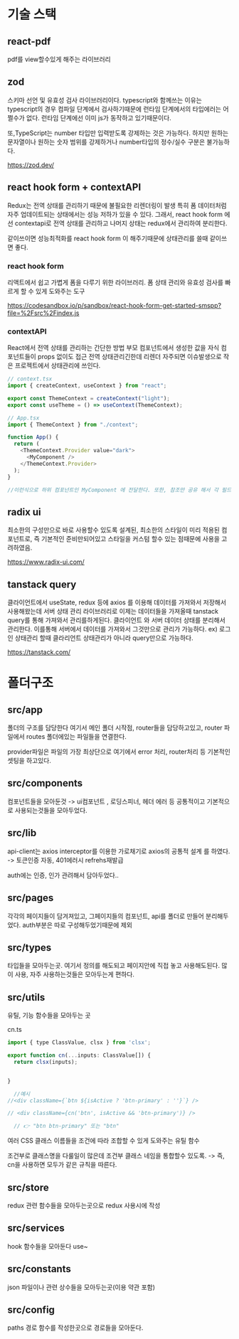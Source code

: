 <!-- @format -->

# 기술 스택

## react-pdf

pdf를 view할수있게 해주는 라이브러리

## zod

스키마 선언 및 유효성 검사 라이브러리이다. typescript와 함께쓰는 이유는 typescript의 경우 컴파일 단계에서 검사하기때문에 런타임 단계에서의 타입에러는 어쩔수가 없다. 런타임 단계에선 이미 js가 동작하고 있기때문이다.

또,TypeScript는 number 타입만 입력받도록 강제하는 것은 가능하다.
하지만 원하는 문자열이나 원하는 숫자 범위를 강제하거나 number타입의 정수/실수 구분은 불가능하다.

https://zod.dev/

## react hook form + contextAPI

Redux는 전역 상태를 관리하기 때문에 불필요한 리렌더링이 발생 특히 폼 데이터처럼 자주 업데이트되는 상태에서는 성능 저하가 있을 수 있다. 그래서, react hook form 에선 contextapi로 전역 상태를 관리하고 나머지 상태는 redux에서 관리하여 분리한다.

같이쓰이면 성능최적화를 react hook form 이 해주기때문에 상태관리를 쓸때 같이쓰면 좋다.

### react hook form

리액트에서 쉽고 가볍게 폼을 다루기 위한 라이브러리. 폼 상태 관리와 유효성 검사를 빠르게 할 수 있게 도와주는 도구

https://codesandbox.io/p/sandbox/react-hook-form-get-started-smspp?file=%2Fsrc%2Findex.js

### contextAPI

React에서 전역 상태를 관리하는 간단한 방법 부모 컴포넌트에서 생성한 값을 자식 컴포넌트들이 props 없이도 접근
전역 상태관리긴한데 리렌더 자주되면 이슈발생으로 작은 프로젝트에서 상태관리에 쓰인다.

```js
// context.tsx
import { createContext, useContext } from "react";

export const ThemeContext = createContext("light");
export const useTheme = () => useContext(ThemeContext);

// App.tsx
import { ThemeContext } from "./context";

function App() {
  return (
    <ThemeContext.Provider value="dark">
      <MyComponent />
    </ThemeContext.Provider>
  );
}

//이런식으로 하위 컴포넌트인 MyComponent 에 전달한다. 또한, 참조만 공유 해서 각 필드 email, password 같은 것들 개별적으로 관리
```

## radix ui

최소한의 구성만으로 바로 사용할수 있도록 설계된, 최소한의 스타일이 미리 적용된 컴포넌트로, 즉 기본적인 준비만되어있고 스타일을 커스텀 할수 있는 점때문에 사용을 고려하였음.

https://www.radix-ui.com/

## tanstack query

클라이언트에서 useState, redux 등에 axios 를 이용해 데이터를 가져와서 저장해서 사용해왔는데 서버 상태 관리 라이브러리로 이제는 데이터들을 가져올때 tanstack query를 통해 가져와서 관리를하게된다. 클라이언트 와 서버 데이터 상태를 분리해서 관리한다. 이를통해 서버에서 데이터를 가져와서 그것만으로 관리가 가능하다. ex) 로그인 상태관리 할때 클라리언트 상태관리가 아니라 query만으로 가능하다.

https://tanstack.com/

# 폴더구조

## src/app

폴더의 구조를 담당한다 여기서 메인 폴더 시작점, router들을 담당하고있고, router 파일에서 routes 폴더에있는 파일들을 연결한다.

provider파일은 파일의 가장 최상단으로 여기에서 error 처리, router처리 등 기본적인 셋팅을 하고있다.

## src/components

컴포넌트들을 모아둔것 -> ui컴포넌트 , 로딩스피너, 헤더 에러 등 공통적이고 기본적으로 사용되는것들을 모아두었다.

## src/lib

api-client는 axios interceptor를 이용한 가로채기로 axios의 공통적 설계 를 하였다. -> 토큰인증 자동, 401에러시 refrehs재발급

auth에는 인증, 인가 관려해서 담아두었다..

## src/pages

각각의 페이지들이 담겨져있고, 그페이지들의 컴포넌트, api를 폴더로 만들어 분리해두었다. auth부분은 따로 구성해두었기때문에 제외

## src/types

타입들을 모아두는곳. 여기서 정의를 해도되고 페이지안에 직접 놓고 사용해도된다. 많이 사용, 자주 사용하는것들은 모아두는게 편하다.

## src/utils

유틸, 기능 함수들을 모아두는 곳

cn.ts

```js
import { type ClassValue, clsx } from 'clsx';

export function cn(...inputs: ClassValue[]) {
  return clsx(inputs);


}

  //예시
//<div className={`btn ${isActive ? 'btn-primary' : ''}`} />

// <div className={cn('btn', isActive && 'btn-primary')} />

  // 👉 "btn btn-primary" 또는 "btn"

```

여러 CSS 클래스 이름들을 조건에 따라 조합할 수 있게 도와주는 유틸 함수

조건부로 클래스명을 다룰일이 많은데 조건부 클래스 네임을 통합할수 있도록. -> 즉, cn을 사용하면 모두가 같은 규칙을 따른다.

## src/store

redux 관련 함수들을 모아두는곳으로 redux 사용시에 작성

## src/services

hook 함수들을 모아둔다 use~

## src/constants

json 파일이나 관련 상수들을 모아두는곳(이용 약관 포함)

## src/config

paths 경로 함수를 작성한곳으로 경로들을 모아둔다.
